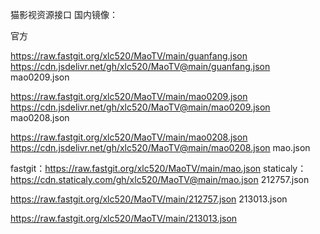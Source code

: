 猫影视资源接口
国内镜像：

官方

https://raw.fastgit.org/xlc520/MaoTV/main/guanfang.json
https://cdn.jsdelivr.net/gh/xlc520/MaoTV@main/guanfang.json
mao0209.json

https://raw.fastgit.org/xlc520/MaoTV/main/mao0209.json
https://cdn.jsdelivr.net/gh/xlc520/MaoTV@main/mao0209.json
mao0208.json

https://raw.fastgit.org/xlc520/MaoTV/main/mao0208.json
https://cdn.jsdelivr.net/gh/xlc520/MaoTV@main/mao0208.json
mao.json

fastgit：https://raw.fastgit.org/xlc520/MaoTV/main/mao.json
staticaly：https://cdn.staticaly.com/gh/xlc520/MaoTV@main/mao.json
212757.json

https://raw.fastgit.org/xlc520/MaoTV/main/212757.json
213013.json

https://raw.fastgit.org/xlc520/MaoTV/main/213013.json
